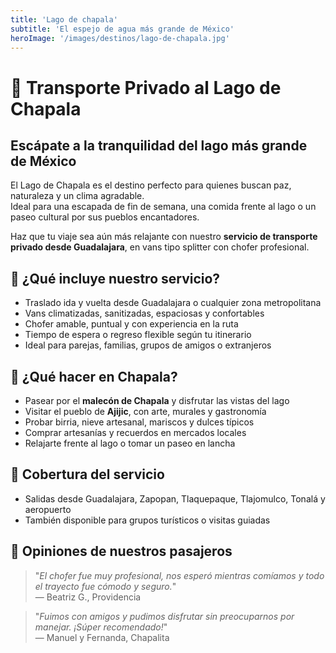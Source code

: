 ```yaml
---
title: 'Lago de chapala'
subtitle: 'El espejo de agua más grande de México'
heroImage: '/images/destinos/lago-de-chapala.jpg'
---
```


<!-- Escápate de la rutina y vive una experiencia inolvidable en el Lago de Chapala, el espejo de agua más grande de México. Disfruta de un paseo junto al malecón, comida típica frente al lago, artesanías y atardeceres que te roban el aliento.

Te llevamos con total comodidad, seguridad y puntualidad. Ideal para escapadas románticas, viajes en familia o un día de descanso con amigos. ¡Tú solo relájate y disfruta, nosotros nos encargamos del camino! -->

# 🌅 Transporte Privado al Lago de Chapala

## Escápate a la tranquilidad del lago más grande de México

El Lago de Chapala es el destino perfecto para quienes buscan paz, naturaleza y un clima agradable.  
Ideal para una escapada de fin de semana, una comida frente al lago o un paseo cultural por sus pueblos encantadores.

Haz que tu viaje sea aún más relajante con nuestro **servicio de transporte privado desde Guadalajara**, en vans tipo splitter con chofer profesional.


## 🚐 ¿Qué incluye nuestro servicio?

- Traslado ida y vuelta desde Guadalajara o cualquier zona metropolitana  
- Vans climatizadas, sanitizadas, espaciosas y confortables  
- Chofer amable, puntual y con experiencia en la ruta  
- Tiempo de espera o regreso flexible según tu itinerario  
- Ideal para parejas, familias, grupos de amigos o extranjeros


## 🌴 ¿Qué hacer en Chapala?

- Pasear por el **malecón de Chapala** y disfrutar las vistas del lago  
- Visitar el pueblo de **Ajijic**, con arte, murales y gastronomía  
- Probar birria, nieve artesanal, mariscos y dulces típicos  
- Comprar artesanías y recuerdos en mercados locales  
- Relajarte frente al lago o tomar un paseo en lancha


## 📍 Cobertura del servicio

- Salidas desde Guadalajara, Zapopan, Tlaquepaque, Tlajomulco, Tonalá y aeropuerto  
- También disponible para grupos turísticos o visitas guiadas


## 💬 Opiniones de nuestros pasajeros

> "_El chofer fue muy profesional, nos esperó mientras comíamos y todo el trayecto fue cómodo y seguro._"  
> — Beatriz G., Providencia

> "_Fuimos con amigos y pudimos disfrutar sin preocuparnos por manejar. ¡Súper recomendado!_"  
> — Manuel y Fernanda, Chapalita